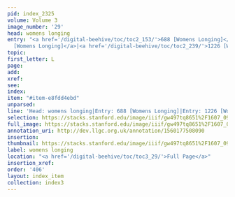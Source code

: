 ```yaml
---
pid: index_2325
volume: Volume 3
image_number: '29'
head: womens longing
entry: "<a href='/digital-beehive/toc/toc2_153/'>688 [Womens Longing]</a>|<a href='/digital-beehive/toc/toc2_238/'>1226
  [Womens Longing]</a>|<a href='/digital-beehive/toc/toc2_239/'>1226 [Womens Longing]</a>"
topic: 
first_letter: L
page: 
add: 
xref: 
see: 
index: 
item: "#item-e8fdd4ebd"
unparsed: 
line: 'Head: womens longing|Entry: 688 [Womens Longing]|Entry: 1226 [Womens Longing]|#item-e8fdd4ebd'
selection: https://stacks.stanford.edu/image/iiif/gw497tq8651%2F1607_0972/178,512,622,148/full/0/default.jpg
full_image: https://stacks.stanford.edu/image/iiif/gw497tq8651%2F1607_0972/full/full/0/default.jpg
annotation_uri: http://dev.llgc.org.uk/annotation/1560177508090
insertion: 
thumbnail: https://stacks.stanford.edu/image/iiif/gw497tq8651%2F1607_0972/178,512,622,148/150,/0/default.jpg
label: womens longing
location: "<a href='/digital-beehive/toc/toc3_29/'>Full Page</a>"
insertion_xref: 
order: '406'
layout: index_item
collection: index3
---
```

